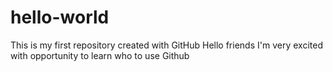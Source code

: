 # hello-world
This is my first repository created with GitHub
Hello friends I'm very excited with opportunity to learn who to use Github 
